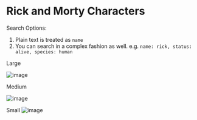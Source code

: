 # Rick and Morty Characters

Search Options:
1. Plain text is treated as `name`
2. You can search in a complex fashion as well. e.g. `name: rick, status: alive, species: human`

Large

![image](https://user-images.githubusercontent.com/2369887/122934055-61406800-d399-11eb-8ef3-1296534565c7.png)

Medium

![image](https://user-images.githubusercontent.com/2369887/122934138-74ebce80-d399-11eb-99fe-47817da7256f.png)

Small
![image](https://user-images.githubusercontent.com/2369887/122934225-8d5be900-d399-11eb-8773-056877972599.png)

